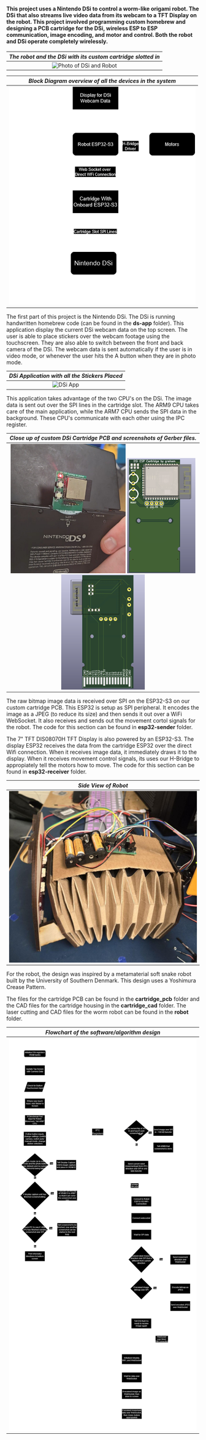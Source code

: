 #### This project uses a Nintendo DSi to control a worm-like origami robot. The  DSi that also streams live video data from its webcam to a TFT Display  on the robot. This project involved programming custom homebrew and designing a PCB cartridge for the DSi, wireless ESP to ESP communication, image encoding, and motor and control. Both the robot and DSi operate completely wirelessly.
| *The robot and the DSi with its custom cartridge slotted in* |
|:--:|
| ![Photo of DSi and Robot](./pictures/ds_and_robot.png) |

| *Block Diagram overview of all the devices in the system* |
|:--:|
| ![Device Block Diagram](./pictures/device_overview.png) |

The first part of this project is the Nintendo DSi. The DSi is running handwritten homebrew code (can be found in the **ds-app** folder). This application display the current DSi webcam data on the top screen. The user is able to place stickers over the webcam footage using the touchscreen. They are also able to switch between the front and back camera of the DSi. The webcam data is sent automatically if the user is in video mode, or whenever the user hits the A button when they are in photo mode. 

| *DSi Application with all the Stickers Placed* |
|:--:|
| ![DSi App]() |

This application takes advantage of the two CPU's on the DSi. The image data is sent out over the SPI lines in the cartridge slot. The ARM9 CPU takes care of the main application, while the ARM7 CPU sends the SPI data in the background. These CPU's communicate with each other using the IPC register.

| *Close up of custom DSi Cartridge PCB and screenshots of Gerber files.* |
|:--:|
| <img src="./pictures/cartridge.jpg" alt="Photo of DSi and Robot" style="width:300px;"/> <img src="./pictures/cartridge_front.png" alt="Front of Gerber" style="height:300px;"/> <img src="./pictures/cartridge_back.png" alt="Back of Gerber" style="height:300px;"/>  |

The raw bitmap image data is received over SPI on the ESP32-S3 on our custom cartridge PCB. This ESP32 is setup as SPI peripheral. It encodes the image as a JPEG (to reduce its size) and then sends it out over a WiFi WebSocket. It also receives and sends out the movement cortol signals for the robot. The code for this section can be found in **esp32-sender** folder.

The 7" TFT DIS08070H TFT Display is also powered by an ESP32-S3. The display ESP32 receives the data from the cartridge ESP32 over the direct Wifi connection. When it receives image data, it immediately draws it to the display. When it receives movement control signals, its uses our H-Bridge to appropiately tell the motors how to move. The code for this section can be found in **esp32-receiver** folder.

| *Side View of Robot* |
|:--:|
| ![Side View of Robot](./pictures/robot_side.jpg) |

 For the robot, the design was inspired by a metamaterial soft snake robot built by the University of Southern Denmark. This design uses a Yoshimura Crease Pattern. 

The files for the cartridge PCB can be found in the **cartridge_pcb** folder and the CAD files for the cartridge housing in the **cartridge_cad** folder. The laser cutting and CAD files for the worm robot can be found in the **robot** folder.

| *Flowchart of the software/algorithm design* |
|:--:|
| ![Software Flowchart](./pictures/algorithm_flowchart.png) |




